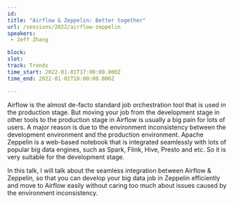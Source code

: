 ```yaml
---
id: 
title: "Airflow & Zeppelin: Better together"
url: /sessions/2022/airflow-zeppelin
speakers:
 - Jeff Zhang

block: 
slot: 
track: Trends
time_start: 2022-01-01T17:00:00.000Z
time_end: 2022-01-01T18:00:00.000Z

---
```


Airflow is the almost de-facto standard job orchestration tool that is used in the production stage. But moving your job from the development stage in other tools to the production stage in Airflow is usually a big pain for lots of users. A major reason is due to the environment inconsistency between the development environment and the production environment. Apache Zeppelin is a web-based notebook that is integrated seamlessly with lots of popular big data engines, such as Spark, Flink, Hive, Presto and etc. So it is very suitable for the development stage. 
 
In this talk, I will talk about the seamless integration between Airflow & Zeppelin, so that you can develop your big data job in Zeppelin efficiently and move to Airflow easily without caring too much about issues caused by the environment inconsistency.